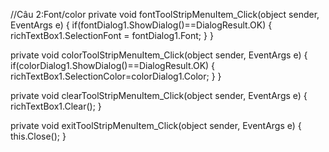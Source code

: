 //Câu 2:Font/color 
private void fontToolStripMenuItem_Click(object sender, EventArgs e)
 {
     if(fontDialog1.ShowDialog()==DialogResult.OK)
     {
         richTextBox1.SelectionFont = fontDialog1.Font;
     }
 }

 private void colorToolStripMenuItem_Click(object sender, EventArgs e)
 {
     if(colorDialog1.ShowDialog()==DialogResult.OK)
     {
         richTextBox1.SelectionColor=colorDialog1.Color;
     }
 }

 private void clearToolStripMenuItem_Click(object sender, EventArgs e)
 {
     richTextBox1.Clear();
 }

 private void exitToolStripMenuItem_Click(object sender, EventArgs e)
 {
     this.Close();
 }